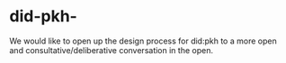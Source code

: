 # did-pkh-
We would like to open up the design process for did:pkh to a more open and consultative/deliberative conversation in the open.
